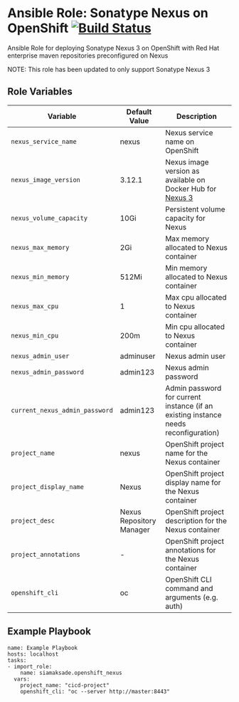 Ansible Role: Sonatype Nexus on OpenShift
[![Build Status](https://travis-ci.org/siamaksade/ansible-openshift-nexus.svg?branch=master)](https://travis-ci.org/siamaksade/ansible-openshift-nexus)
=========

Ansible Role for deploying Sonatype Nexus 3 on OpenShift with Red Hat enterprise maven repositories preconfigured on Nexus

NOTE: This role has been updated to only support Sonatype Nexus 3


Role Variables
------------

|Variable               | Default Value            | Description   |
|-----------------------|--------------------------|---------------|
|`nexus_service_name`          | nexus                    | Nexus service name on OpenShift  |
|`nexus_image_version`         | 3.12.1                   | Nexus image version as available on Docker Hub for [Nexus 3](https://hub.docker.com/r/sonatype/nexus3/tags) |
|`nexus_volume_capacity`       | 10Gi                     | Persistent volume capacity for Nexus  |
|`nexus_max_memory`            | 2Gi                      | Max memory allocated to Nexus container |
|`nexus_min_memory`            | 512Mi                    | Min memory allocated to Nexus container |
|`nexus_max_cpu`               | 1                        | Max cpu allocated to Nexus container |
|`nexus_min_cpu`               | 200m                     | Min cpu allocated to Nexus container |
|`nexus_admin_user`            | adminuser                | Nexus admin user |
|`nexus_admin_password`        | admin123                 | Nexus admin password |
|`current_nexus_admin_password`| admin123                 | Admin password for current instance (if an existing instance needs reconfiguration) |
|`project_name`                | nexus                    | OpenShift project name for the Nexus container  |
|`project_display_name`        | Nexus                    | OpenShift project display name for the Nexus container  |
|`project_desc`                | Nexus Repository Manager | OpenShift project description for the Nexus container |
|`project_annotations`         | -                        | OpenShift project annotations for the Nexus container |
|`openshift_cli`               | oc                       | OpenShift CLI command and arguments (e.g. auth)       | 


Example Playbook
------------

```
name: Example Playbook
hosts: localhost
tasks:
- import_role:
    name: siamaksade.openshift_nexus
  vars:
    project_name: "cicd-project"
    openshift_cli: "oc --server http://master:8443"
```